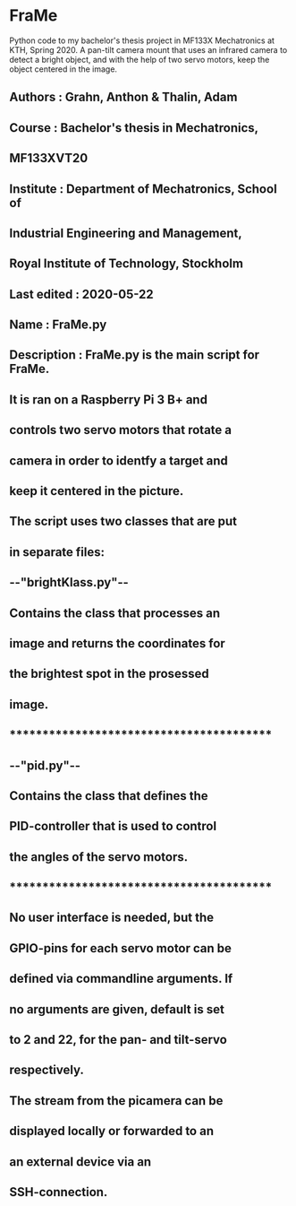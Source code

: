 # FraMe
Python code to my bachelor's thesis project in MF133X Mechatronics at KTH, Spring 2020. A pan-tilt camera mount that uses an infrared camera to detect a bright object, and with the help of two servo motors, keep the object centered in the image.

## Authors      :   Grahn, Anthon & Thalin, Adam
##                                                                                      
## Course       :   Bachelor's thesis in Mechatronics,                                                                                 
##                  MF133XVT20                                                                                                         
##                                                                                      
## Institute    :   Department of Mechatronics, School of                                                                              
##                  Industrial Engineering and Management,                                                                             
##                  Royal Institute of Technology, Stockholm                                                                           
##                                                                                      
## Last edited  :   2020-05-22
##
## Name         :   FraMe.py                                                                                                           
##                                                                                      
## Description  :   FraMe.py is the main script for FraMe.
##                  It is ran on a Raspberry Pi 3 B+ and 
##                  controls two servo motors that rotate a
##                  camera in order to identfy a target and
##                  keep it centered in the picture.
##                                                                                      
##                  The script uses two classes that are put                                                                           
##                  in separate files:                                                                                                 
##                                                                                      
##                  --"brightKlass.py"--                                                                                               
##                  Contains the class that processes an                                                                               
##                  image and returns the coordinates for                                                                              
##                  the brightest spot in the prosessed                                                                                
##                  image.                                                                                                             
##                  ****************************************                                                                           
##                  --"pid.py"--                                                                                                       
##                  Contains the class that defines the                                                                                
##                  PID-controller that is used to control                                                                             
##                  the angles of the servo motors.                                                                                    
##                  ****************************************                                                                           
##                                                                                      
##                  No user interface is needed, but the                                                                               
##                  GPIO-pins for each servo motor can be                                                                              
##                  defined via commandline arguments. If                                                                              
##                  no arguments are given, default is set                                                                             
##                  to 2 and 22, for the pan- and tilt-servo                                                                           
##                  respectively.                                                                                                      
##                                                                                      
##                  The stream from the picamera can be                                                                                
##                  displayed locally or forwarded to an                                                                               
##                  an external device via an                                                                                          
##                  SSH-connection.
